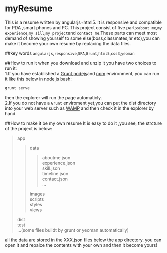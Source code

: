 # myResume
This is a resume written by angularjs+html5. It is responsive and compatible for PDA ,smart phones and PC.
This project consist of five parts:`about me`,`my experience`,`my sill`,`my project`and `contact me`.These parts can meet most demand of showing
yourself to some else(boss,classmates,hr etc),you can make it become your own resume by replacing the data files.

##key words
`angularjs`,`responsive`,`SPA`,`Grunt`,`html5`,`css3`,`yeoman`

##How to run it 
when you download and unzip it you have two choices to run it:<br>
1.If you have established a [Grunt](http://gruntjs.com/),[nodejs](https://nodejs.org/)and [npm](https://www.npmjs.com/) environment,
you can run it like this below in node js bash:<br>
```Bash
grunt serve
```
then the explorer will run the page automaticly.<br>
2.If you do not have a `Grunt` enviroment yet,you can put the dist directory into your web server such as [WAMP](http://www.wampserver.com/) and then 
check it in the explorer by hand.

##How to make it be my own resume
It is easy to do it ,you see, the strcture of the project is below:<br>

>app
>>data
>>>aboutme.json<br>
>>>experience.json<br>
>>>skill.json<br>
>>>timeline.json<br>
>>>contact.json<br>
>>>...<br>
>>
>>images<br>
>>scripts<br> 
>>styles<br>
>>views<br>
>
>dist<br>
>test<br>
>...(some files buildt by grunt or yeoman automatically)

all the data are stored in the XXX.json files below the app directory. you can open it and repalce the contents with your own and
then it become yours!
